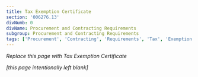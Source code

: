 ```yaml
---
title: Tax Exemption Certificate
section: '006276.13'
divNumb: 0
divName: Procurement and Contracting Requirements
subgroup: Procurement and Contracting Requirements
tags: ['Procurement', 'Contracting', 'Requirements', 'Tax', 'Exemption', 'Certificate']
---
```



*Replace this page with Tax Exemption Certificate*

 *[this page intentionally left blank]*

